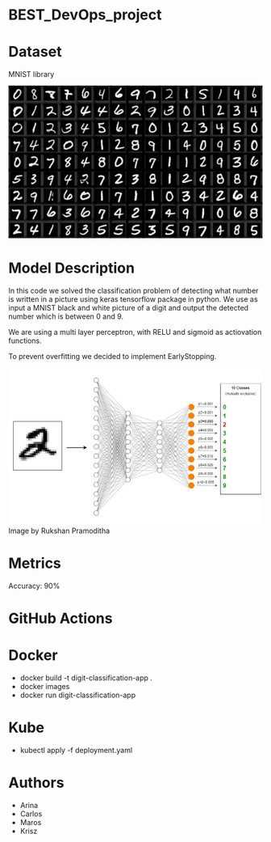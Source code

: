 # BEST_DevOps_project

# Dataset
MNIST library

![MNIST dataset of written digits](MNIST.png)

# Model Description
In this code we solved the classification problem of detecting what number is written in a picture using keras tensorflow package in python. We use as input a MNIST black and white picture of a digit and output the detected number which is between 0 and 9.

We are using a multi layer perceptron, with RELU and sigmoid as actiovation functions.

To prevent overfitting we decided to implement EarlyStopping.

![Multi-layer perceptron for MNIST classification problem](model.png)
Image by Rukshan Pramoditha

# Metrics
Accuracy: 90%

# GitHub Actions

# Docker
- docker build -t digit-classification-app .
- docker images
- docker run digit-classification-app

# Kube
- kubectl apply -f deployment.yaml

# Authors
- Arina
- Carlos
- Maros
- Krisz
